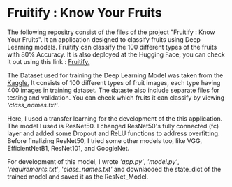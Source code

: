 
# Fruitify : Know Your Fruits

The following repositry consist of the files of the project "Fruitify : Know Your Fruits". It an application designed to classify fruits using Deep Learning models. Fruitify can classify the 100 different types of the fruits with 80% Accuracy. It is also deployed at the Hugging Face, you can check it out using this link : [Fruitify.](https://huggingface.co/spaces/khanaabidabdal/fruitify)

The Dataset used for training the Deep Learning Model was taken from the [Kaggle.](https://www.kaggle.com/datasets/marquis03/fruits-100) It consists of 100 different types of fruit images, each type having 400 images in training dataset. The dataste also include separate files for testing and validation. You can check which fruits it can classify by viewing *'class_names.txt'*.

Here, I used a transfer learning for the development of the this application. The model I used is ResNet50. I changed ResNet50's fully connected (fc) layer and added some Dropout and ReLU functions to address overfitting. Before finalizing ResNet50, I tried some other models too, like VGG, EfficientNetB1, ResNet101, and GoogleNet.


For development of this model, I wrote *'app.py'*, *'model.py'*, *'requirements.txt'*, '*class_names.txt'* and downlaoded the state_dict of the trained model and saved it as the ResNet_Model. 

